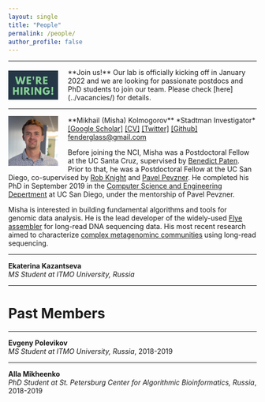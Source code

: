 ```yaml
---
layout: single
title: "People"
permalink: /people/
author_profile: false
---
```


---

<img src="../assets/images/hiring.png" alt="hiring" style="width:20%; margin: 5px 20px 0 0;" align="left"/>
**Join us!** Our lab is officially kicking off in January 2022 and we are looking for passionate 
postdocs and PhD students to join our team. Please check [here](../vacancies/) for details.

---

<img src="../assets/images/misha.png" alt="Misha" style="width:20%; margin: 0px 20px 0 0;" align="left"/>
**Mikhail (Misha) Kolmogorov**  
*Stadtman Investigator*  
<a href="https://scholar.google.com/citations?user=wc5LHGcAAAAJ">[Google Scholar]</a> 
<a href="../assets/files/kolmogorov_cv.pdf">[CV]</a> 
<a href="https://twitter.com/MishaKolmogorov">[Twitter]</a> 
<a href="https://github.com/fenderglass">[Github]</a>  
<a href="mailto:fenderglass@gmail.com">fenderglass@gmail.com</a>

Before joining the NCI, Misha was a Postdoctoral Fellow at the UC Santa Cruz, 
supervised by [Benedict Paten](https://cglgenomics.ucsc.edu/).
Prior to that, he was a Postdoctoral Fellow at the UC San Diego, 
co-supervised by [Rob Knight](https://knightlab.ucsd.edu/) and 
[Pavel Pevzner](https://bioalgorithms.ucsd.edu/). He completed his PhD in September 2019 
in the [Computer Science and Engineering Depertment](https://cse.ucsd.edu/) 
at UC San Diego, under the mentorship of Pavel Pevzner.

Misha is interested in building fundamental algorithms
and tools for genomic data analysis. He is the lead developer
of the widely-used [Flye assembler](https://github.com/fenderglass/Flye) for long-read
DNA sequencing data. His most recent research aimed to characterize
[complex metagenominc communities](https://www.biorxiv.org/content/10.1101/2021.05.04.442591v1.abstract) 
using long-read sequencing.

---

**Ekaterina Kazantseva**  
*MS Student at ITMO University, Russia*

---

Past Members
============

---

**Evgeny Polevikov**  
*MS Student at ITMO University, Russia*, 2018-2019

---

**Alla Mikheenko**  
*PhD Student at St. Petersburg Center for Algorithmic Bioinformatics, Russia*, 2018-2019
